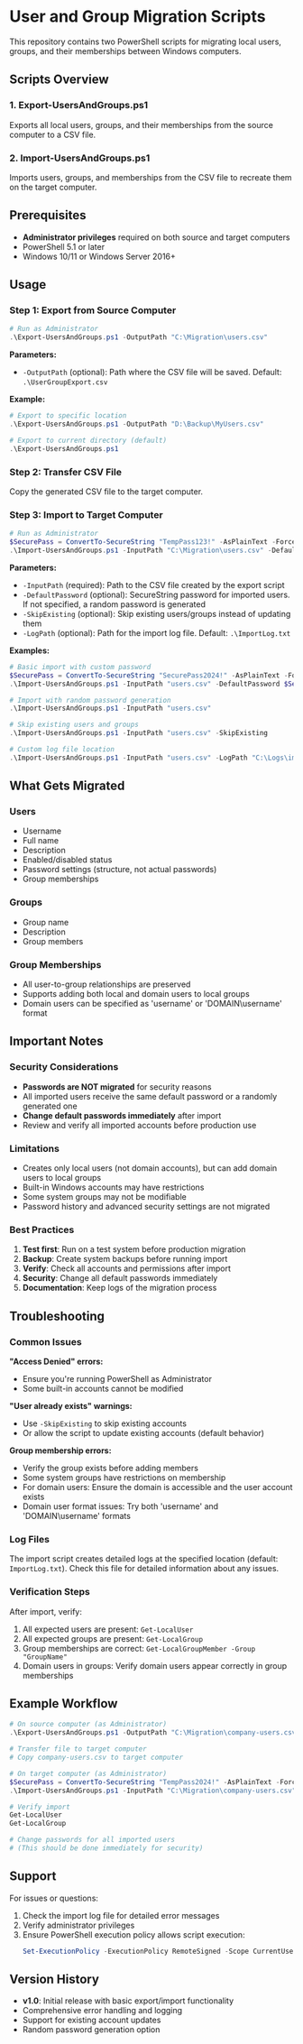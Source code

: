 # User and Group Migration Scripts

This repository contains two PowerShell scripts for migrating local users, groups, and their memberships between Windows computers.

## Scripts Overview

### 1. Export-UsersAndGroups.ps1
Exports all local users, groups, and their memberships from the source computer to a CSV file.

### 2. Import-UsersAndGroups.ps1
Imports users, groups, and memberships from the CSV file to recreate them on the target computer.

## Prerequisites

- **Administrator privileges** required on both source and target computers
- PowerShell 5.1 or later
- Windows 10/11 or Windows Server 2016+

## Usage

### Step 1: Export from Source Computer

```powershell
# Run as Administrator
.\Export-UsersAndGroups.ps1 -OutputPath "C:\Migration\users.csv"
```

**Parameters:**
- `-OutputPath` (optional): Path where the CSV file will be saved. Default: `.\UserGroupExport.csv`

**Example:**
```powershell
# Export to specific location
.\Export-UsersAndGroups.ps1 -OutputPath "D:\Backup\MyUsers.csv"

# Export to current directory (default)
.\Export-UsersAndGroups.ps1
```

### Step 2: Transfer CSV File
Copy the generated CSV file to the target computer.

### Step 3: Import to Target Computer

```powershell
# Run as Administrator
$SecurePass = ConvertTo-SecureString "TempPass123!" -AsPlainText -Force
.\Import-UsersAndGroups.ps1 -InputPath "C:\Migration\users.csv" -DefaultPassword $SecurePass
```

**Parameters:**
- `-InputPath` (required): Path to the CSV file created by the export script
- `-DefaultPassword` (optional): SecureString password for imported users. If not specified, a random password is generated
- `-SkipExisting` (optional): Skip existing users/groups instead of updating them
- `-LogPath` (optional): Path for the import log file. Default: `.\ImportLog.txt`

**Examples:**
```powershell
# Basic import with custom password
$SecurePass = ConvertTo-SecureString "SecurePass2024!" -AsPlainText -Force
.\Import-UsersAndGroups.ps1 -InputPath "users.csv" -DefaultPassword $SecurePass

# Import with random password generation
.\Import-UsersAndGroups.ps1 -InputPath "users.csv"

# Skip existing users and groups
.\Import-UsersAndGroups.ps1 -InputPath "users.csv" -SkipExisting

# Custom log file location
.\Import-UsersAndGroups.ps1 -InputPath "users.csv" -LogPath "C:\Logs\import.log"
```

## What Gets Migrated

### Users
- Username
- Full name
- Description
- Enabled/disabled status
- Password settings (structure, not actual passwords)
- Group memberships

### Groups
- Group name
- Description
- Group members

### Group Memberships
- All user-to-group relationships are preserved
- Supports adding both local and domain users to local groups
- Domain users can be specified as 'username' or 'DOMAIN\username' format

## Important Notes

### Security Considerations
- **Passwords are NOT migrated** for security reasons
- All imported users receive the same default password or a randomly generated one
- **Change default passwords immediately** after import
- Review and verify all imported accounts before production use

### Limitations
- Creates only local users (not domain accounts), but can add domain users to local groups
- Built-in Windows accounts may have restrictions
- Some system groups may not be modifiable
- Password history and advanced security settings are not migrated

### Best Practices
1. **Test first**: Run on a test system before production migration
2. **Backup**: Create system backups before running import
3. **Verify**: Check all accounts and permissions after import
4. **Security**: Change all default passwords immediately
5. **Documentation**: Keep logs of the migration process

## Troubleshooting

### Common Issues

**"Access Denied" errors:**
- Ensure you're running PowerShell as Administrator
- Some built-in accounts cannot be modified

**"User already exists" warnings:**
- Use `-SkipExisting` to skip existing accounts
- Or allow the script to update existing accounts (default behavior)

**Group membership errors:**
- Verify the group exists before adding members
- Some system groups have restrictions on membership
- For domain users: Ensure the domain is accessible and the user account exists
- Domain user format issues: Try both 'username' and 'DOMAIN\username' formats

### Log Files
The import script creates detailed logs at the specified location (default: `ImportLog.txt`). Check this file for detailed information about any issues.

### Verification Steps
After import, verify:
1. All expected users are present: `Get-LocalUser`
2. All expected groups are present: `Get-LocalGroup`
3. Group memberships are correct: `Get-LocalGroupMember -Group "GroupName"`
4. Domain users in groups: Verify domain users appear correctly in group memberships

## Example Workflow

```powershell
# On source computer (as Administrator)
.\Export-UsersAndGroups.ps1 -OutputPath "C:\Migration\company-users.csv"

# Transfer file to target computer
# Copy company-users.csv to target computer

# On target computer (as Administrator)
$SecurePass = ConvertTo-SecureString "TempPass2024!" -AsPlainText -Force
.\Import-UsersAndGroups.ps1 -InputPath "C:\Migration\company-users.csv" -DefaultPassword $SecurePass

# Verify import
Get-LocalUser
Get-LocalGroup

# Change passwords for all imported users
# (This should be done immediately for security)
```

## Support

For issues or questions:
1. Check the import log file for detailed error messages
2. Verify administrator privileges
3. Ensure PowerShell execution policy allows script execution:
   ```powershell
   Set-ExecutionPolicy -ExecutionPolicy RemoteSigned -Scope CurrentUser
   ```

## Version History

- **v1.0**: Initial release with basic export/import functionality
- Comprehensive error handling and logging
- Support for existing account updates
- Random password generation option
